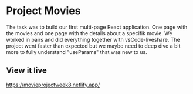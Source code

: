 # Project Movies

The task was to build our first multi-page React application. One page with the movies and one page with the details about a specifik movie. 
We worked in pairs and did everything together with vsCode-liveshare. The project went faster than expected but we maybe need to deep dive a bit more to fully understand "useParams" that was new to us. 


## View it live

https://movieprojectweek8.netlify.app/
